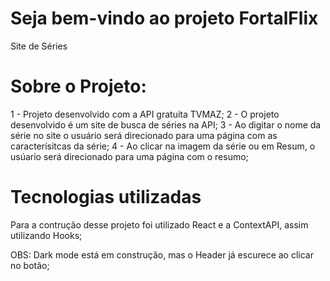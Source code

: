# Seja bem-vindo ao projeto FortalFlix
Site de Séries


# Sobre o Projeto:

1 - Projeto desenvolvido com a API gratuita TVMAZ;
2 - O projeto desenvolvido é um site de busca de séries na API;
3 - Ao digitar o nome da série no site o usuário será direcionado para uma página com as caracterísitcas da série;
4 - Ao clicar na imagem da série ou em Resum, o usúario será direcionado para uma página com o resumo;

# Tecnologias utilizadas
Para a contrução desse projeto foi utilizado React e a ContextAPI, assim utilizando Hooks;

OBS: Dark mode está em construção, mas o Header já escurece ao clicar no botão;



